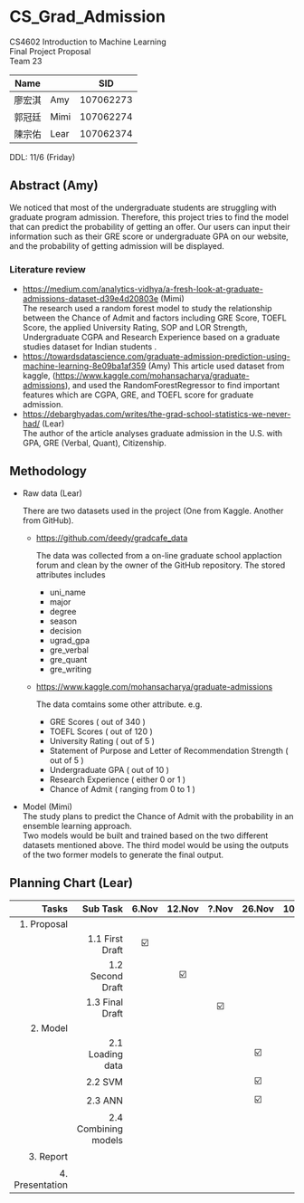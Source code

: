 # CS_Grad_Admission
CS4602 Introduction to Machine Learning <br>
Final Project Proposal <br>
Team 23 <br>

| Name   	|      	| SID       	|
|--------	|------	|-----------	|
| 廖宏淇 	| Amy  	| 107062273 	|
| 郭冠廷 	| Mimi 	| 107062274 	|
| 陳宗佑 	| Lear 	| 107062374 	|

DDL: 11/6 (Friday)



## Abstract (Amy)
  We noticed that most of the undergraduate students are struggling with graduate program admission. Therefore, this project tries to find the model that can predict the probability of getting an offer. Our users can input their information such as their GRE score or undergraduate GPA on our website, and the probability of getting admission will be displayed.

### Literature review
- https://medium.com/analytics-vidhya/a-fresh-look-at-graduate-admissions-dataset-d39e4d20803e (Mimi) <br>
  The research used a random forest model to study the relationship between the Chance of Admit and factors including GRE Score, TOEFL Score, the applied University Rating, SOP and LOR Strength, Undergraduate CGPA and Research Experience based on a graduate studies dataset for Indian students .
- https://towardsdatascience.com/graduate-admission-prediction-using-machine-learning-8e09ba1af359 (Amy)
  This article used dataset from kaggle, (https://www.kaggle.com/mohansacharya/graduate-admissions), and used the RandomForestRegressor to find important features which are CGPA, GRE, and TOEFL score for graduate admission.
- https://debarghyadas.com/writes/the-grad-school-statistics-we-never-had/ (Lear) <br>
  The author of the article analyses graduate admission in the U.S. with GPA, GRE (Verbal, Quant), Citizenship.

## Methodology

- Raw data (Lear)

  There are two datasets used in the project (One from Kaggle. Another from GitHub).
  
  - https://github.com/deedy/gradcafe_data
  
    The data was collected from a on-line graduate school applaction forum and clean by the owner of the GitHub repository.
    The stored attributes includes 
    
    - uni_name
    - major
    - degree
    - season
    - decision
    - ugrad_gpa
    - gre_verbal
    - gre_quant
    - gre_writing
    
  - https://www.kaggle.com/mohansacharya/graduate-admissions
  
    The data comtains some other attribute. e.g.

    - GRE Scores ( out of 340 )
    - TOEFL Scores ( out of 120 )
    - University Rating ( out of 5 )
    - Statement of Purpose and Letter of Recommendation Strength ( out of 5 )
    - Undergraduate GPA ( out of 10 )
    - Research Experience ( either 0 or 1 )
    - Chance of Admit ( ranging from 0 to 1 )
    

- Model (Mimi) <br>
  The study plans to predict the Chance of Admit with the probability in an ensemble learning approach. <br>
  Two models would be built and trained based on the two different datasets mentioned above. The third model would be using the outputs of the two former models to generate the final output. 

## Planning Chart (Lear)

|           Tasks 	|             Sub Task 	| 6.Nov 	| 12.Nov 	| ?.Nov 	| 26.Nov 	| 10.Dec 	| 20.Dec 	| 10.Jan 	|
|----------------:	|---------------------:	|:-----:	|:------:	|:-----:	|:------:	|:------:	|:------:	|:------:	|
|     1. Proposal 	|                      	|       	|        	|       	|        	|        	|        	|        	|
|                 	|      1.1 First Draft 	|   ☑️   	|        	|       	|        	|        	|        	|        	|
|                 	|     1.2 Second Draft 	|       	|    ☑️   	|       	|        	|        	|        	|        	|
|                 	|      1.3 Final Draft 	|       	|        	|   ☑️   	|        	|        	|        	|        	|
|        2. Model 	|                      	|       	|        	|       	|        	|        	|        	|        	|
|                 	|     2.1 Loading data 	|       	|        	|       	|    ☑️   	|        	|        	|        	|
|                 	|              2.2 SVM 	|       	|        	|       	|    ☑️   	|        	|        	|        	|
|                 	|              2.3 ANN 	|       	|        	|       	|    ☑️   	|        	|        	|        	|
|                 	| 2.4 Combining models 	|       	|        	|       	|        	|    ☑️   	|        	|        	|
|       3. Report 	|                      	|       	|        	|       	|        	|        	|    ☑️   	|        	|
| 4. Presentation 	|                      	|       	|        	|       	|        	|        	|        	|    ☑️   	|
